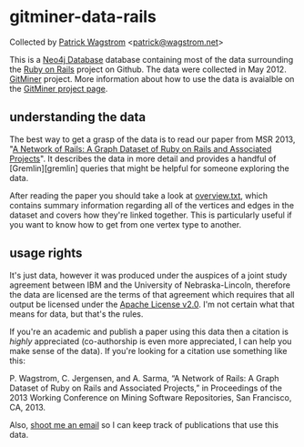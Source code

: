 gitminer-data-rails
===================

Collected by [Patrick Wagstrom](http://patrick.wagstrom.net/) &lt;<patrick@wagstrom.net>&gt;

This is a [Neo4j Database][neo4j] database containing most of the data
surrounding the [Ruby on Rails][rails] project on Github. The data were
collected in May 2012.  [GitMiner][gitminer] project. More information about
how to use the data is avaialble on the [GitMiner project page][gitminer].

understanding the data
----------------------
The best way to get a grasp of the data is to read our paper from MSR 2013, "[A Network of Rails: A Graph Dataset of Ruby on Rails and Associated Projects][paper]". It describes the data in more detail and provides a handful of [Gremlin][gremlin] queries that might be helpful for someone exploring the data.

After reading the paper you should take a look at [overview.txt][overview], which contains summary information regarding all of the vertices and edges in the dataset and covers how they're linked together. This is particularly useful if you want to know how to get from one vertex type to another.

usage rights
------------

It's just data, however it was produced under the auspices of a joint
study agreement between IBM and the University of Nebraska-Lincoln, therefore
the data are licensed are the terms of that agreement which requires that all
output be licensed under the [Apache License v2.0][license].  I'm not certain
what that means for data, but that's the rules.

If you're an academic and publish a paper using this data then a citation is
*highly* appreciated (co-authorship is even more appreciated, I can help you
make sense of the data). If you're looking for a citation use something like
this:

P. Wagstrom, C. Jergensen, and A. Sarma, “A Network of Rails: A Graph Dataset of Ruby on Rails and Associated Projects,” in Proceedings of the 2013 Working Conference on Mining Software Repositories, San Francisco, CA, 2013.

Also, [shoot me an email][mailto] so I can keep track of publications that use
this data.

[neo4j]: http://www.neo4j.org/
[rails]: https://github.com/rails/rails
[gitminer]: https://github.com/pridkett/gitminer
[license]: http://www.apache.org/licenses/LICENSE-2.0.html
[mailto]: mailto:patrick@wagstrom.net
[overview]: https://raw.github.com/pridkett/gitminer-data-rails/master/overview.txt
[paper]: https://raw.github.com/pridkett/gitminer-data-rails/master/MSR_2013_A_Network_of_Rails.pdf